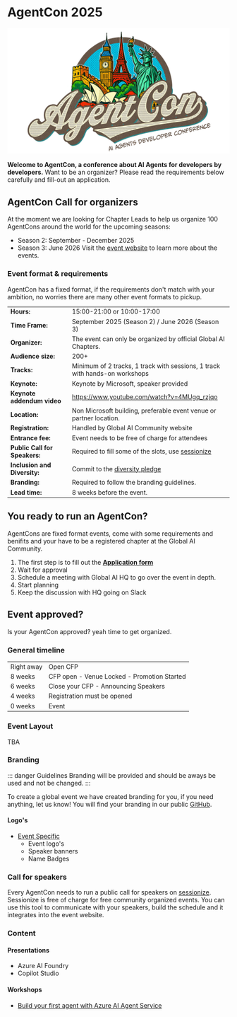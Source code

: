 <link href="/css/agentcon.css" rel="stylesheet"></link>

# AgentCon 2025

![General logo](/media/agentcon/agentcon_banner_v3.jpg) 

**Welcome to AgentCon, a conference about AI Agents for developers by developers.**
Want to be an organizer? Please read the requirements below carefully and fill-out an application.

## AgentCon Call for organizers
At the moment we are looking for Chapter Leads to help us organize 100 AgentCons around the world for the upcoming seasons:
 * Season 2: September - December 2025 
 * Season 3: June 2026
Visit the [event website](https://agentcon.dev/) to learn more about the events.

### Event format & requirements
AgentCon has a fixed format, if the requirements don't match with your ambition, no worries there are many other event formats to pickup.    

| | |
| --- | --- |     
| **Hours:** | 15:00-21:00 or 10:00-17:00   | 
| **Time Frame:** | September 2025 (Season 2) / June 2026 (Season 3)      |
| **Organizer:** | The event can only be organized by official Global AI Chapters.     |
| **Audience size:** | 200+     |
| **Tracks:** | Minimum of 2 tracks, 1 track with sessions, 1 track with hands-on workshops      |
| **Keynote:** | Keynote by Microsoft, speaker provided     |
| **Keynote addendum video** | https://www.youtube.com/watch?v=4MUgq_rzjqo |  
| **Location:** | Non Microsoft building, preferable event venue or partner location.    |
| **Registration:** | Handled by Global AI Community website     |
| **Entrance fee:** | Event needs to be free of charge for attendees     |
| **Public Call for Speakers:** | Required to fill some of the slots, use [sessionize](https://sessionize.com/)     |
| **Inclusion and Diversity:** | Commit to the [diversity pledge](https://globalai.community/about/diversity-pledge/)   |  
| **Branding:** | Required to follow the branding guidelines.      |
| **Lead time:** | 8 weeks before the event.     |

## You ready to run an AgentCon?
AgentCons are fixed format events, come with some requirements and benifits and your have to be a registered chapter at the Global AI Community. 

1. The first step is to fill out the **[Application form](https://gaic.io/host-agentcon/)**
2. Wait for approval
3. Schedule a meeting with Global AI HQ to go over the event in depth.
4. Start planning
5. Keep the discussion with HQ going on Slack 
   

## Event approved?
Is your AgentCon approved? yeah time to get organized.

### General timeline
| | |
| --- | --- |     
| Right away | Open CFP  |       
| 8 weeks | CFP open - Venue Locked - Promotion Started  |        
| 6 weeks | Close your CFP - Announcing Speakers  |     
| 4 weeks | Registration must be opened    |     
| 0 weeks | Event  |      

### Event Layout
TBA   

### Branding
::: danger Guidelines
Branding will be provided and should be aways be used and not be changed.
:::

To create a global event we have created branding for you, if you need anything, let us know! You will find your branding in our public [GitHub](https://github.com/GlobalAICommunity/AgentCon). 

#### Logo's
- [Event Specific](https://github.com/GlobalAICommunity/AgentCon)     
    - Event logo's
    - Speaker banners
    - Name Badges 

### Call for speakers
Every AgentCon needs to run a public call for speakers on [sessionize](https://sessionize.com/). Sessionize is free of charge for free community organized events. You can use this tool to communicate with your speakers, build the schedule and it integrates into the event website.

### Content

#### Presentations
- Azure AI Foundry
- Copilot Studio

#### Workshops
- [Build your first agent with Azure AI Agent Service](https://github.com/GlobalAICommunity/global-ai-bootcamp-2025-workshop-ai-agents)
